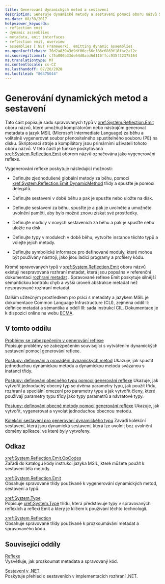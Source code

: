 ```yaml
---
title: Generování dynamických metod a sestavení
description: Generuje dynamické metody a sestavení pomocí oboru názvů System. Reflection. Emit, který umožňuje kompilátoru nebo nástroji generovat metadata a kód jazyka MSIL za běhu.
ms.date: 08/30/2017
helpviewer_keywords:
- reflection emit
- dynamic assemblies
- metadata, emit interfaces
- reflection emit, overview
- assemblies [.NET Framework], emitting dynamic assemblies
ms.openlocfilehash: 76d2a83943d9df06cc66cf86c6869f18fac2a12c
ms.sourcegitcommit: cf5a800a33de64d0aad6d115ffcc935f32375164
ms.translationtype: MT
ms.contentlocale: cs-CZ
ms.lasthandoff: 07/20/2020
ms.locfileid: "86475044"
---
```

# <a name="emitting-dynamic-methods-and-assemblies"></a>Generování dynamických metod a sestavení

Tato část popisuje sadu spravovaných typů v <xref:System.Reflection.Emit> oboru názvů, které umožňují kompilátorům nebo nástrojům generovat metadata a jazyk MSIL (Microsoft Intermediate Language) za běhu a volitelně vygenerovat soubor přenositelného spustitelného souboru (PE) na disku. Skriptovací stroje a kompilátory jsou primárními uživateli tohoto oboru názvů. V této části je funkce poskytovaná <xref:System.Reflection.Emit> oborem názvů označována jako vygenerování reflexe.  
  
Vygenerování reflexe poskytuje následující možnosti:  
  
- Definujte zjednodušené globální metody za běhu, pomocí <xref:System.Reflection.Emit.DynamicMethod> třídy a spusťte je pomocí delegátů.  
  
- Definujte sestavení v době běhu a pak je spusťte nebo uložte na disk.  
  
- Definujte sestavení za běhu, spusťte je a pak je uvolněte a umožněte uvolnění paměti, aby bylo možné znovu získat své prostředky.  
  
- Definujte moduly v nových sestaveních za běhu a pak je spusťte nebo uložte na disk.  
  
- Definujte typy v modulech v době běhu, vytvořte instance těchto typů a volejte jejich metody.  
  
- Definujte symbolické informace pro definované moduly, které mohou být používány nástroji, jako jsou ladicí programy a profilery kódu.  
  
Kromě spravovaných typů v <xref:System.Reflection.Emit> oboru názvů existují nespravovaná rozhraní metadat, která jsou popsána v referenční dokumentaci [rozhraní metadat](../unmanaged-api/metadata/metadata-interfaces.md) . Spravované reflexe Emit poskytuje silnější sémantickou kontrolu chyb a vyšší úroveň abstrakce metadat než nespravované rozhraní metadat.  
  
Dalším užitečným prostředkem pro práci s metadaty a jazykem MSIL je dokumentace Common Language Infrastructure (CLI), zejména oddíl II: definice metadat a sémantika a oddíl III: sada instrukcí CIL. Dokumentace je k dispozici online na webu [ECMA](https://www.ecma-international.org/publications/standards/Ecma-335.htm).  
  
## <a name="in-this-section"></a>V tomto oddílu
  
[Problémy se zabezpečením v generování reflexe](security-issues-in-reflection-emit.md)  
Popisuje problémy se zabezpečením související s vytvářením dynamických sestavení pomocí generování reflexe.  

[Postupy: definování a provádění dynamických metod](how-to-define-and-execute-dynamic-methods.md) Ukazuje, jak spustit jednoduchou dynamickou metodu a dynamickou metodu svázanou s instancí třídy.

[Postupy: definování obecného typu pomocí generování reflexe](how-to-define-a-generic-type-with-reflection-emit.md) Ukazuje, jak vytvořit jednoduchý obecný typ se dvěma parametry typu, jak použít třídu, rozhraní a speciální omezení pro parametry typu a jak vytvořit členy, které používají parametry typu třídy jako typy parametrů a návratové typy.

[Postupy: definování obecné metody pomocí generování reflexe](how-to-define-a-generic-method-with-reflection-emit.md) Ukazuje, jak vytvořit, vygenerovat a vyvolat jednoduchou obecnou metodu.

[Kolekční sestavení pro generování dynamického typu](collectible-assemblies.md) Zavádí kolekční sestavení, která jsou dynamická sestavení, která lze uvolnit bez uvolnění domény aplikace, ve které byly vytvořeny.
  
## <a name="reference"></a>Odkaz  

<xref:System.Reflection.Emit.OpCodes>  
Zařadí do katalogu kódy instrukcí jazyka MSIL, které můžete použít k sestavení těla metody.  
  
<xref:System.Reflection.Emit>  
Obsahuje spravované třídy používané k vygenerování dynamických metod, sestavení a typů.  
  
<xref:System.Type>  
Popisuje <xref:System.Type> třídu, která představuje typy v spravovaných reflexích a reflexi Emit a který je klíčem k používání těchto technologií.  
  
<xref:System.Reflection>  
Obsahuje spravované třídy používané k prozkoumávání metadat a spravovaného kódu.  
  
## <a name="related-sections"></a>Související oddíly  

[Reflexe](reflection.md)  
Vysvětluje, jak prozkoumat metadata a spravovaný kód.  
  
[Sestavení v .NET](../../standard/assembly/index.md)  
Poskytuje přehled o sestaveních v implementacích rozhraní .NET.
